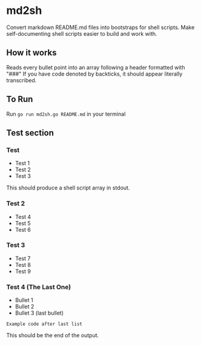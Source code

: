 # md2sh
Convert markdown README.md files into bootstraps for shell scripts. Make self-documenting shell scripts easier to build and work with.

## How it works
Reads every bullet point into an array following a header formatted with "###"
If you have code denoted by backticks, it should appear literally transcribed.

## To Run
Run `go run md2sh.go README.md` in your terminal

## Test section

### Test
* Test 1
* Test 2
* Test 3

This should produce a shell script array in stdout.

### Test 2
- Test 4
- Test 5
- Test 6

### Test 3
+ Test 7
+ Test 8
+ Test 9

### Test 4 (The Last One)
* Bullet 1
* Bullet 2
* Bullet 3 (last bullet)

`Example code after last list`

This should be the end of the output.